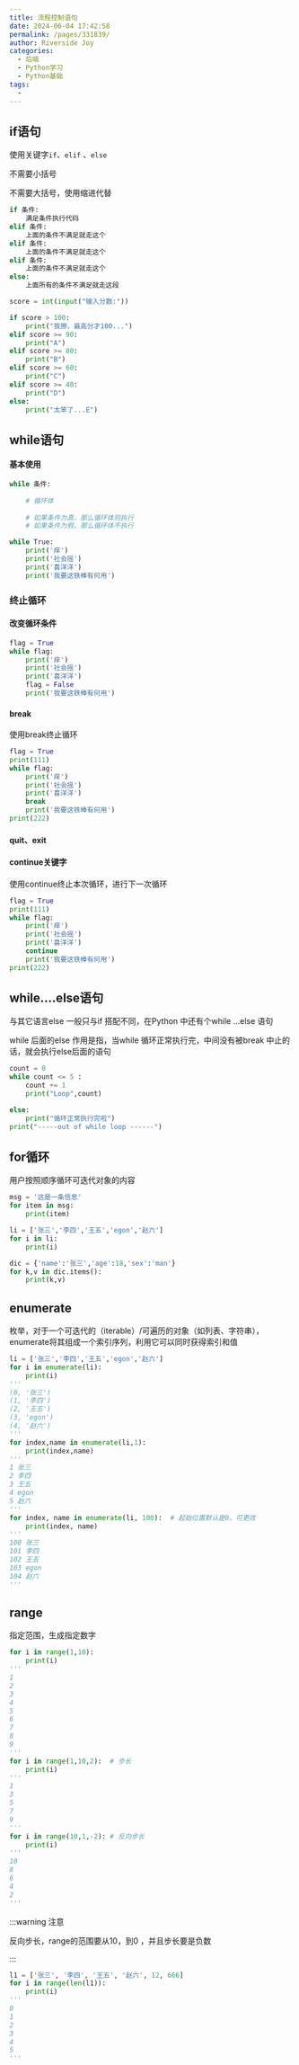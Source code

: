```yaml
---
title: 流程控制语句
date: 2024-06-04 17:42:58
permalink: /pages/331839/
author: Riverside Joy
categories:
  - 后端
  - Python学习
  - Python基础
tags:
  - 
---
```

## if语句

使用关键字`if`、`elif` 、`else`

不需要小括号

不需要大括号，使用缩进代替

```python
if 条件:
    满足条件执行代码
elif 条件:
    上面的条件不满足就走这个
elif 条件:
    上面的条件不满足就走这个
elif 条件:
    上面的条件不满足就走这个    
else:
    上面所有的条件不满足就走这段
```

```python
score = int(input("输入分数:"))

if score > 100:
    print("我擦，最高分才100...")
elif score >= 90:
    print("A")
elif score >= 80:
    print("B")
elif score >= 60:
    print("C")
elif score >= 40:
    print("D")
else:
    print("太笨了...E")
```

## while语句

#### 基本使用

```python
while 条件:
     
    # 循环体
 
	# 如果条件为真，那么循环体则执行
    # 如果条件为假，那么循环体不执行
```

```python
while True:
    print('痒')
    print('社会摇')
    print('喜洋洋')
    print('我要这铁棒有何用')
```

### 终止循环

#### 改变循环条件

```python
flag = True
while flag:
    print('痒')
    print('社会摇')
    print('喜洋洋')
    flag = False
    print('我要这铁棒有何用')
```

#### break

使用break终止循环

```python
flag = True
print(111)
while flag:
    print('痒')
    print('社会摇')
    print('喜洋洋')
    break 
    print('我要这铁棒有何用')
print(222)
```

#### quit、exit

#### continue关键字

使用continue终止本次循环，进行下一次循环

```python
flag = True
print(111)
while flag:
    print('痒')
    print('社会摇')
    print('喜洋洋')
    continue
    print('我要这铁棒有何用')
print(222)
```

## while....else语句

与其它语言else 一般只与if 搭配不同，在Python 中还有个while ...else 语句

while 后面的else 作用是指，当while 循环正常执行完，中间没有被break 中止的话，就会执行else后面的语句

```python
count = 0
while count <= 5 :
    count += 1
    print("Loop",count)

else:
    print("循环正常执行完啦")
print("-----out of while loop ------")
```

## for循环

用户按照顺序循环可迭代对象的内容

```python
msg = '这是一条信息'
for item in msg:
    print(item)

li = ['张三','李四','王五','egon','赵六']
for i in li:
    print(i)

dic = {'name':'张三','age':18,'sex':'man'}
for k,v in dic.items():
    print(k,v)
```

## enumerate

枚举，对于一个可迭代的（iterable）/可遍历的对象（如列表、字符串），enumerate将其组成一个索引序列，利用它可以同时获得索引和值

```python
li = ['张三','李四','王五','egon','赵六']
for i in enumerate(li):
    print(i)
'''
(0, '张三')
(1, '李四')
(2, '王五')
(3, 'egon')
(4, '赵六')
'''
for index,name in enumerate(li,1):
    print(index,name)
'''
1 张三
2 李四
3 王五
4 egon
5 赵六
'''
for index, name in enumerate(li, 100):  # 起始位置默认是0，可更改
    print(index, name)　
'''
100 张三
101 李四
102 王五
103 egon
104 赵六
'''
```

## range

指定范围，生成指定数字

```python
for i in range(1,10):
    print(i)
'''
1
2
3
4
5
6
7
8
9
'''
for i in range(1,10,2):  # 步长
    print(i)
'''
1
3
5
7
9
'''
for i in range(10,1,-2): # 反向步长
    print(i)
'''
10
8
6
4
2
'''
```

:::warning 注意

反向步长，range的范围要从10，到0 ，并且步长要是负数

:::

```python
l1 = ['张三', '李四', '王五', '赵六', 12, 666]
for i in range(len(l1)):
    print(i)
'''
0
1
2
3
4
5
'''
```
